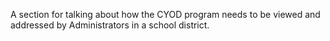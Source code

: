 A section for talking about how the CYOD program needs to be viewed and addressed by Administrators in a school district. 

